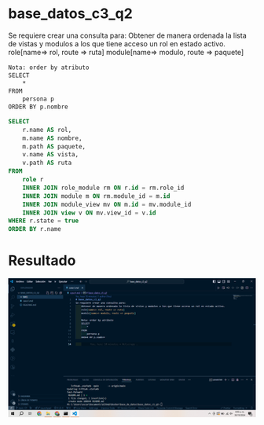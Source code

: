 # base_datos_c3_q2
Se requiere crear una consulta para:
    Obtener de manera ordenada la lista de vistas y modulos a los que tiene acceso un rol en estado activo. 
    role[name=> rol, route => ruta]
    module[name=> modulo, route => paquete]

    Nota: order by atributo
    SELECT 
        * 
    FROM 
        persona p
    ORDER BY p.nombre

```sql
SELECT 
    r.name AS rol,
    m.name AS nombre,
    m.path AS paquete,
    v.name AS vista,
    v.path AS ruta
FROM
    role r 
    INNER JOIN role_module rm ON r.id = rm.role_id
    INNER JOIN module m ON rm.module_id = m.id
    INNER JOIN module_view mv ON m.id = mv.module_id
    INNER JOIN view v ON mv.view_id = v.id 
WHERE r.state = true
ORDER BY r.name
```

# Resultado

![Consulta completa](img/IMG_1.png)